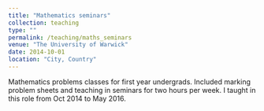 ```yaml
---
title: "Mathematics seminars"
collection: teaching
type: ""
permalink: /teaching/maths_seminars
venue: "The University of Warwick"
date: 2014-10-01
location: "City, Country"
---
```


Mathematics problems classes for first year undergrads. Included marking problem sheets and teaching in seminars for two hours per week. I taught in this role from Oct 2014 to May 2016.

